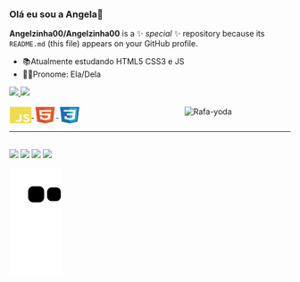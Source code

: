 ### Olá eu sou a Angela👋


**Angelzinha00/Angelzinha00** is a ✨ _special_ ✨ repository because its `README.md` (this file) appears on your GitHub profile.



- 📚Atualmente estudando HTML5 CSS3 e JS
- 👩🏾Pronome: Ela/Dela


<div>
  <a href="https://github.com/rafaballerini">
  <img height="180em" src="https://github-readme-stats.vercel.app/api?username=angelzinha00&show_icons=true&theme=radical&include_all_commits=true&count_private=true"/>
  <img height="180em" src="https://github-readme-stats.vercel.app/api/top-langs/?username=angelzinha00&layout=compact&langs_count=7&theme=radical"/>
</div>

<div style="display: inline_block"><br>
  <img align="center" alt="Angel-Js" height="30" width="40" src="https://raw.githubusercontent.com/devicons/devicon/master/icons/javascript/javascript-plain.svg">
  <img align="center" alt="Rafa-HTML" height="30" width="40" src="https://raw.githubusercontent.com/devicons/devicon/master/icons/html5/html5-original.svg">
  <img align="center" alt="Rafa-CSS" height="30" width="40" src="https://raw.githubusercontent.com/devicons/devicon/master/icons/css3/css3-original.svg">
  <img width="0190em" align="right" alt="Rafa-yoda" src="https://media.giphy.com/media/P4XAy0ORmKUiZGDEX1/giphy.gif?cid=790b7611faeaae1520d6120cd951dd3be538556dc102d737&rid=giphy.gif&ct=g">
</div>
  <hr>
  <br>
 <div margin-top="-10px"> 
  <a href="https://www.youtube.com/channel/UC71zH25kc-aq01S3chMka2Q" target="_blank"><img src="https://img.shields.io/badge/YouTube-FF0000?style=for-the-badge&logo=youtube&logoColor=white" target="_blank"></a>
  <a href="https://instagram.com/8darkangel8_oficial" target="_blank"><img src="https://img.shields.io/badge/-Instagram-%23E4405F?style=for-the-badge&logo=instagram&logoColor=white" target="_blank"></a>
 <a href="https://discord.gg/pDbY76q8Qf" target="_blank"><img src="https://img.shields.io/badge/Discord-7289DA?style=for-the-badge&logo=discord&logoColor=white" target="_blank"></a> 
  <a href = "mailto:angelaavelinaa@gmail.com"><img src="https://img.shields.io/badge/-Gmail-%23333?style=for-the-badge&logo=gmail&logoColor=white" target="_blank"></a>
 
  ![Snake animation](https://github.com/rafaballerini/rafaballerini/blob/output/github-contribution-grid-snake.svg)
 
</div>
  
  

